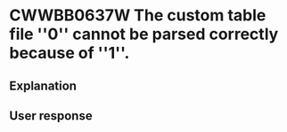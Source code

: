 # CWWBB0637W The custom table file ''0'' cannot be parsed correctly because of ''1''.

## Explanation

## User response